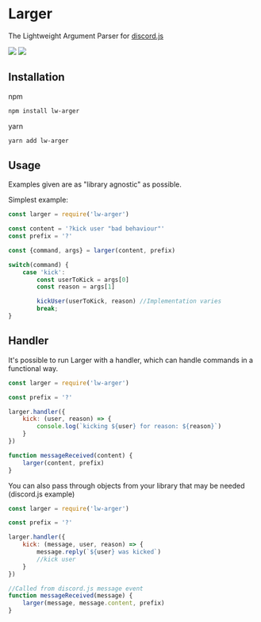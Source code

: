 # Larger
The Lightweight Argument Parser for <a href="https://github.com/discordjs/discord.js/">discord.js</a>

<p>
    <a href="https://www.npmjs.com/package/lw-arger "><img src="https://img.shields.io/npm/dw/lw-arger.svg" /></a>
    <a href="https://www.npmjs.com/package/lw-arger "><img src="https://img.shields.io/npm/v/lw-arger.svg" /></a>
</p>

## Installation

npm

```sh
npm install lw-arger
```

yarn

```sh
yarn add lw-arger
```

## Usage

Examples given are as "library agnostic" as possible.

Simplest example:

```js
const larger = require('lw-arger')

const content = '?kick user "bad behaviour"'
const prefix = '?'

const {command, args} = larger(content, prefix)

switch(command) {
    case 'kick':
        const userToKick = args[0]
        const reason = args[1]

        kickUser(userToKick, reason) //Implementation varies
        break;
}
```

## Handler

It's possible to run Larger with a handler, which can handle commands in a functional way.

```js
const larger = require('lw-arger')

const prefix = '?'

larger.handler({
    kick: (user, reason) => {
        console.log(`kicking ${user} for reason: ${reason}`)
    }
})

function messageReceived(content) {
    larger(content, prefix)
}
```

You can also pass through objects from your library that may be needed (discord.js example)

```js
const larger = require('lw-arger')

const prefix = '?'

larger.handler({
    kick: (message, user, reason) => {
        message.reply(`${user} was kicked`)
        //kick user
    }
})

//Called from discord.js message event
function messageReceived(message) {
    larger(message, message.content, prefix)
}
```
